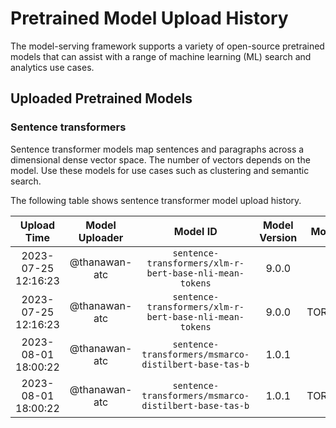 # Pretrained Model Upload History

The model-serving framework supports a variety of open-source pretrained models that can assist with a range of machine learning (ML) search and analytics use cases. 


## Uploaded Pretrained Models


### Sentence transformers

Sentence transformer models map sentences and paragraphs across a dimensional dense vector space. The number of vectors depends on the model. Use these models for use cases such as clustering and semantic search. 

The following table shows sentence transformer model upload history.

[//]: # (This may be the most platform independent comment)

|Upload Time|Model Uploader|Model ID|Model Version|Model Format|Embedding Dimension|Pooling Mode|
| :---: | :---: | :---: | :---: | :---: | :---: | :---: |
|2023-07-25 12:16:23|@thanawan-atc|`sentence-transformers/xlm-r-bert-base-nli-mean-tokens`|9.0.0|ONNX|Default|Default|
|2023-07-25 12:16:23|@thanawan-atc|`sentence-transformers/xlm-r-bert-base-nli-mean-tokens`|9.0.0|TORCH_SCRIPT|Default|Default|
|2023-08-01 18:00:22|@thanawan-atc|`sentence-transformers/msmarco-distilbert-base-tas-b`|1.0.1|ONNX|Default|Default|
|2023-08-01 18:00:22|@thanawan-atc|`sentence-transformers/msmarco-distilbert-base-tas-b`|1.0.1|TORCH_SCRIPT|Default|Default|
